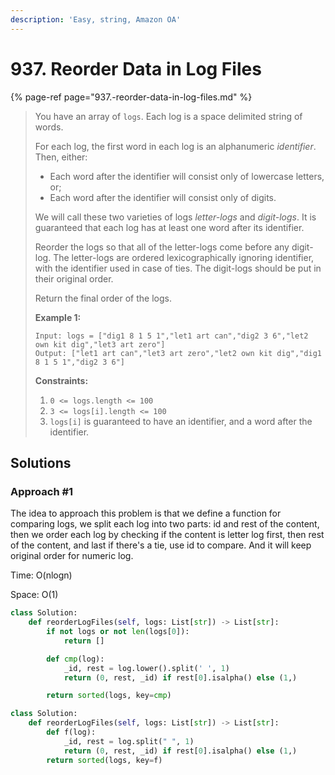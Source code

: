 ```yaml
---
description: 'Easy, string, Amazon OA'
---
```


# 937. Reorder Data in Log Files

{% page-ref page="937.-reorder-data-in-log-files.md" %}

> You have an array of `logs`.  Each log is a space delimited string of words.
>
> For each log, the first word in each log is an alphanumeric _identifier_.  Then, either:
>
> * Each word after the identifier will consist only of lowercase letters, or;
> * Each word after the identifier will consist only of digits.
>
> We will call these two varieties of logs _letter-logs_ and _digit-logs_.  It is guaranteed that each log has at least one word after its identifier.
>
> Reorder the logs so that all of the letter-logs come before any digit-log.  The letter-logs are ordered lexicographically ignoring identifier, with the identifier used in case of ties.  The digit-logs should be put in their original order.
>
> Return the final order of the logs.
>
> **Example 1:**
>
> ```text
> Input: logs = ["dig1 8 1 5 1","let1 art can","dig2 3 6","let2 own kit dig","let3 art zero"]
> Output: ["let1 art can","let3 art zero","let2 own kit dig","dig1 8 1 5 1","dig2 3 6"]
> ```
>
> **Constraints:**
>
> 1. `0 <= logs.length <= 100`
> 2. `3 <= logs[i].length <= 100`
> 3. `logs[i]` is guaranteed to have an identifier, and a word after the identifier.

## Solutions

### Approach \#1

The idea to approach this problem is that we define a function for comparing logs, we split each log into two parts: id and rest of the content, then we order each log by checking if the content is letter log first, then rest of the content, and last if there's a tie, use id to compare. And it will keep original order for numeric log.

Time: O\(nlogn\)

Space: O\(1\)

```python
class Solution:
    def reorderLogFiles(self, logs: List[str]) -> List[str]:
        if not logs or not len(logs[0]):
            return []

        def cmp(log):
            _id, rest = log.lower().split(' ', 1)
            return (0, rest, _id) if rest[0].isalpha() else (1,)

        return sorted(logs, key=cmp)
```

```python
class Solution:
    def reorderLogFiles(self, logs: List[str]) -> List[str]:
        def f(log):
            _id, rest = log.split(" ", 1)
            return (0, rest, _id) if rest[0].isalpha() else (1,)
        return sorted(logs, key=f)
```

